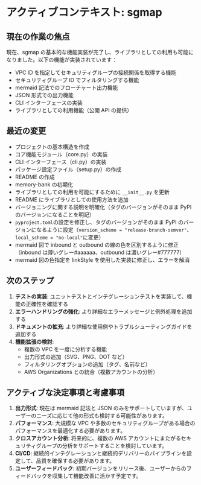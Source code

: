 # アクティブコンテキスト: sgmap

## 現在の作業の焦点

現在、sgmap の基本的な機能実装が完了し、ライブラリとしての利用も可能になりました。以下の機能が実装されています：

- VPC ID を指定してセキュリティグループの接続関係を取得する機能
- セキュリティグループ ID でフィルタリングする機能
- mermaid 記法でのフローチャート出力機能
- JSON 形式での出力機能
- CLI インターフェースの実装
- ライブラリとしての利用機能（公開 API の提供）

## 最近の変更

- プロジェクトの基本構造を作成
- コア機能モジュール（core.py）の実装
- CLI インターフェース（cli.py）の実装
- パッケージ設定ファイル（setup.py）の作成
- README の作成
- memory-bank の初期化
- ライブラリとしての利用を可能にするために `__init__.py` を更新
- README にライブラリとしての使用方法を追加
- バージョニングに関する説明を明確化（タグのバージョンがそのまま PyPI のバージョンになることを明記）
- `pyproject.toml`の設定を修正し、タグのバージョンがそのまま PyPI のバージョンになるように設定（`version_scheme = "release-branch-semver"`、`local_scheme = "no-local"`に変更）
- mermaid 図で inbound と outbound の線の色を区別するように修正（inbound は薄いグレー#aaaaaa、outbound は濃いグレー#777777）
- mermaid 図の色指定を linkStyle を使用した実装に修正し、エラーを解消

## 次のステップ

1. **テストの実装**: ユニットテストとインテグレーションテストを実装して、機能の正確性を確認する
2. **エラーハンドリングの強化**: より詳細なエラーメッセージと例外処理を追加する
3. **ドキュメントの拡充**: より詳細な使用例やトラブルシューティングガイドを追加する
4. **機能拡張の検討**:
   - 複数の VPC を一度に分析する機能
   - 出力形式の追加（SVG、PNG、DOT など）
   - フィルタリングオプションの追加（タグ、名前など）
   - AWS Organizations との統合（複数アカウントの分析）

## アクティブな決定事項と考慮事項

1. **出力形式**: 現在は mermaid 記法と JSON のみをサポートしていますが、ユーザーのニーズに応じて他の形式も検討する可能性があります。
2. **パフォーマンス**: 大規模な VPC や多数のセキュリティグループがある場合のパフォーマンスを最適化する必要があります。
3. **クロスアカウント分析**: 将来的に、複数の AWS アカウントにまたがるセキュリティグループの分析をサポートすることを検討しています。
4. **CI/CD**: 継続的インテグレーションと継続的デリバリーのパイプラインを設定して、品質を確保する必要があります。
5. **ユーザーフィードバック**: 初期バージョンをリリース後、ユーザーからのフィードバックを収集して機能改善に活かす予定です。
